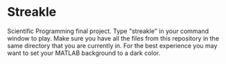 # Streakle
Scientific Programming final project.
Type "streakle" in your command window to play.
Make sure you have all the files from this repository in the same directory that you are currently in.
For the best experience you may want to set your MATLAB background to a dark color.
